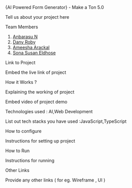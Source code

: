 {AI Powered Form Generator} - Make a Ton 5.0

Tell us about your project here

Team Members
1. [Anbarasu N](https://github.com/DarkPhoenix2704)
2. [Dany Roby](https://github.com/danyroby)
3. [Ameesha Arackal](https://github.com/AMEESHAARACKAL)
4. [Sona Susan Eldhose](https://github.com/Sonasusan111)

Link to Project

Embed the live link of project

How it Works ?

Explaining the working of project

Embed video of project demo

Technologies used : AI,Web Development

List out tech stacks you have used :JavaScript,TypeScript

How to configure

Instructions for setting up project

How to Run

Instructions for running

Other Links

Provide any other links ( for eg. Wireframe , UI )
